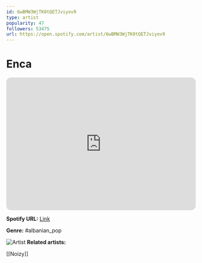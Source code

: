 ```yaml
---
id: 6wBMW3WjTK0tQETJviyov9
type: artist
popularity: 47
followers: 53475
url: https://open.spotify.com/artist/6wBMW3WjTK0tQETJviyov9
---
```

# Enca

<iframe style="border-radius:12px" src="https://open.spotify.com/embed/artist/6wBMW3WjTK0tQETJviyov9" width="100%" height="352" frameBorder="0" allowfullscreen="" allow="autoplay; clipboard-write; encrypted-media; fullscreen; picture-in-picture" loading="lazy"></iframe>

**Spotify URL:** [Link](https://open.spotify.com/artist/6wBMW3WjTK0tQETJviyov9)

**Genre:**  #albanian_pop

![Artist](https://i.scdn.co/image/ab6761610000e5eb35e097fbb167f758c60e65bc)
**Related artists:**

[[Noizy]]
